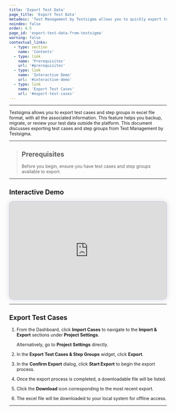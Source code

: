 ```yaml
---
title: 'Export Test Data'
page_title: 'Export Test Data'
metadesc: 'Test Management by Testsigma allows you to quickly export test cases/step groups in excel format. This feature streamlines quick migration of test cases/step groups'
noindex: false
order: 4.5
page_id: 'export-test-data-from-testsigma'
warning: false
contextual_links:
  - type: section
    name: 'Contents'
  - type: link
    name: 'Prerequisites'
    url: '#prerequisites'
  - type: link
    name: 'Interactive Demo'
    url: '#interactive-demo'
  - type: link
    name: 'Export Test Cases'
    url: '#export-test-cases'
---
```


---

Testsigma allows you to export test cases and step groups in excel file format, with all the associated information. This feature helps you backup, migrate, or review your test data outside the platform. This document discusses exporting test cases and step groups from Test Management by Testsigma.

---

> ## **Prerequisites**
>
> Before you begin, ensure you have test cases and step groups available to export.

---

## **Interactive Demo**

<div>
  <script async src="https://js.storylane.io/js/v2/storylane.js"></script>
  <div class="sl-embed" style="position:relative;padding-bottom:calc(57.41% + 25px);width:100%;height:0;transform:scale(1)">
    <iframe loading="lazy" class="sl-demo" src="https://app.storylane.io/demo/pussg8mvmwnb?embed=inline" name="sl-embed" allow="fullscreen" allowfullscreen style="position:absolute;top:0;left:0;width:100%!important;height:100%!important;border:1px solid rgba(63,95,172,0.35);box-shadow: 0px 0px 18px rgba(26, 19, 72, 0.15);border-radius:10px;box-sizing:border-box;"></iframe>
  </div>
</div>

---

## **Export Test Cases**

1. From the Dashboard, click **Import Cases** to navigate to the **Import & Export** sections under **Project Settings**.

   Alternatively, go to **Project Settings** directly.

2. In the **Export Test Cases & Step Groups** widget, click **Export**.

3. In the **Confirm Export** dialog, click **Start Export** to begin the export process.

4. Once the export process is completed, a downloadable file will be listed.

5. Click the **Download** icon corresponding to the most recent export.

6. The excel file will be downloaded to your local system for offline access.

---
